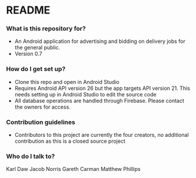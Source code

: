 # README #



### What is this repository for? ###

* An Android application for advertising and bidding on delivery jobs for the general public.
* Version 0.7

### How do I get set up? ###

* Clone this repo and open in Android Studio
* Requires Android API version 26 but the app targets API version 21. This needs setting up in Android Studio to edit the source code
* All database operations are handled through Firebase. Please contact the owners for access.

### Contribution guidelines ###

* Contributors to this project are currently the four creators, no additional contribution as this is a closed source project

### Who do I talk to? ###

Karl Daw
Jacob Norris
Gareth Carman
Matthew Phillips